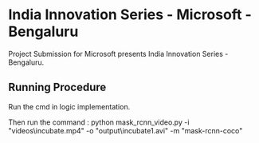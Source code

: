 # India Innovation Series - Microsoft - Bengaluru
Project Submission for Microsoft presents India Innovation Series - Bengaluru.

## Running Procedure
Run the cmd in logic implementation. 

Then run the command : 
 python mask_rcnn_video.py -i "videos\incubate.mp4" -o "output\incubate1.avi" -m "mask-rcnn-coco"
